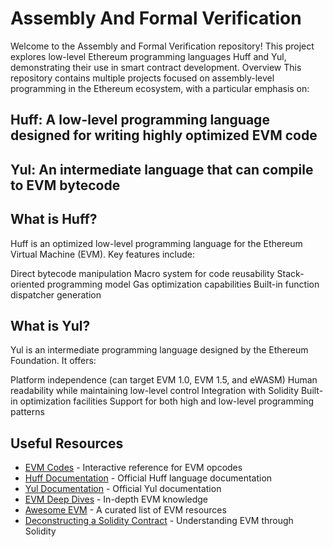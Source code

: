 # Assembly And Formal Verification

Welcome to the Assembly and Formal Verification repository! This project explores low-level Ethereum programming languages Huff and Yul, demonstrating their use in smart contract development.
Overview
This repository contains multiple projects focused on assembly-level programming in the Ethereum ecosystem, with a particular emphasis on:

## Huff: A low-level programming language designed for writing highly optimized EVM code
## Yul: An intermediate language that can compile to EVM bytecode

## What is Huff?
Huff is an optimized low-level programming language for the Ethereum Virtual Machine (EVM). Key features include:

Direct bytecode manipulation
Macro system for code reusability
Stack-oriented programming model
Gas optimization capabilities
Built-in function dispatcher generation

## What is Yul?
Yul is an intermediate programming language designed by the Ethereum Foundation. It offers:

Platform independence (can target EVM 1.0, EVM 1.5, and eWASM)
Human readability while maintaining low-level control
Integration with Solidity
Built-in optimization facilities
Support for both high and low-level programming patterns

## Useful Resources

- [EVM Codes](https://www.evm.codes/) - Interactive reference for EVM opcodes
- [Huff Documentation](https://docs.huff.sh/) - Official Huff language documentation
- [Yul Documentation](https://docs.soliditylang.org/en/latest/yul.html) - Official Yul documentation
- [EVM Deep Dives](https://noxx.substack.com/p/evm-deep-dives-the-path-to-shadowy) - In-depth EVM knowledge
- [Awesome EVM](https://github.com/ethereum/awesome-evm) - A curated list of EVM resources
- [Deconstructing a Solidity Contract](https://blog.openzeppelin.com/deconstructing-a-solidity-contract-part-i-introduction-832efd2d7737/) - Understanding EVM through Solidity
